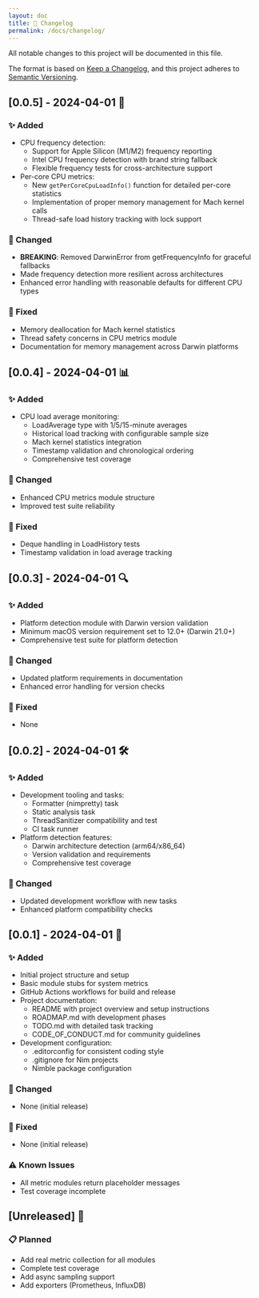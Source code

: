 ```yaml
---
layout: doc
title: 📝 Changelog
permalink: /docs/changelog/
---
```


All notable changes to this project will be documented in this file.

The format is based on [Keep a Changelog](https://keepachangelog.com/en/1.0.0/),
and this project adheres to [Semantic Versioning](https://semver.org/spec/v2.0.0.html).

## [0.0.5] - 2024-04-01 🚀

### ✨ Added

- CPU frequency detection:
  - Support for Apple Silicon (M1/M2) frequency reporting
  - Intel CPU frequency detection with brand string fallback
  - Flexible frequency tests for cross-architecture support
- Per-core CPU metrics:
  - New `getPerCoreCpuLoadInfo()` function for detailed per-core statistics
  - Implementation of proper memory management for Mach kernel calls
  - Thread-safe load history tracking with lock support

### 🔄 Changed

- **BREAKING**: Removed DarwinError from getFrequencyInfo for graceful fallbacks
- Made frequency detection more resilient across architectures
- Enhanced error handling with reasonable defaults for different CPU types

### 🐛 Fixed

- Memory deallocation for Mach kernel statistics
- Thread safety concerns in CPU metrics module
- Documentation for memory management across Darwin platforms

## [0.0.4] - 2024-04-01 📊

### ✨ Added

- CPU load average monitoring:
  - LoadAverage type with 1/5/15-minute averages
  - Historical load tracking with configurable sample size
  - Mach kernel statistics integration
  - Timestamp validation and chronological ordering
  - Comprehensive test coverage

### 🔄 Changed

- Enhanced CPU metrics module structure
- Improved test suite reliability

### 🐛 Fixed

- Deque handling in LoadHistory tests
- Timestamp validation in load average tracking

## [0.0.3] - 2024-04-01 🔍

### ✨ Added

- Platform detection module with Darwin version validation
- Minimum macOS version requirement set to 12.0+ (Darwin 21.0+)
- Comprehensive test suite for platform detection

### 🔄 Changed

- Updated platform requirements in documentation
- Enhanced error handling for version checks

### 🐛 Fixed

- None

## [0.0.2] - 2024-04-01 🛠️

### ✨ Added

- Development tooling and tasks:
  - Formatter (nimpretty) task
  - Static analysis task
  - ThreadSanitizer compatibility and test
  - CI task runner
- Platform detection features:
  - Darwin architecture detection (arm64/x86_64)
  - Version validation and requirements
  - Comprehensive test coverage

### 🔄 Changed

- Updated development workflow with new tasks
- Enhanced platform compatibility checks

## [0.0.1] - 2024-04-01 🎉

### ✨ Added

- Initial project structure and setup
- Basic module stubs for system metrics
- GitHub Actions workflows for build and release
- Project documentation:
  - README with project overview and setup instructions
  - ROADMAP.md with development phases
  - TODO.md with detailed task tracking
  - CODE_OF_CONDUCT.md for community guidelines
- Development configuration:
  - .editorconfig for consistent coding style
  - .gitignore for Nim projects
  - Nimble package configuration

### 🔄 Changed

- None (initial release)

### 🐛 Fixed

- None (initial release)

### ⚠️ Known Issues

- All metric modules return placeholder messages
- Test coverage incomplete

## [Unreleased] 🔮

### 📋 Planned

- Add real metric collection for all modules
- Complete test coverage
- Add async sampling support
- Add exporters (Prometheus, InfluxDB)

<!-- markdownlint-configure-file
MD024:
  # Only check sibling headings
  siblings_only: true
-->
